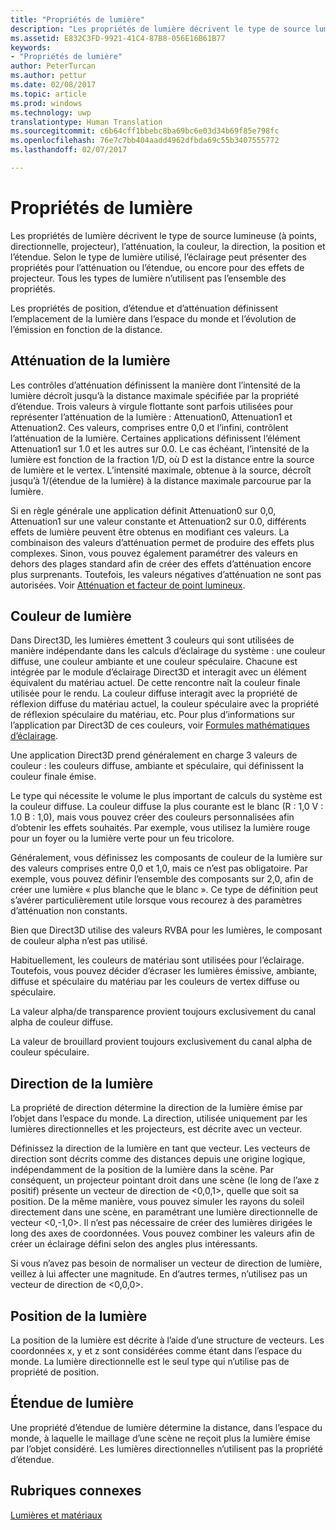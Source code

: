 ```yaml
---
title: "Propriétés de lumière"
description: "Les propriétés de lumière décrivent le type de source lumineuse (à points, directionnelle, projecteur), l’atténuation, la couleur, la direction, la position et l’étendue."
ms.assetid: E832C3FD-9921-41C4-87B8-056E16B61B77
keywords:
- "Propriétés de lumière"
author: PeterTurcan
ms.author: pettur
ms.date: 02/08/2017
ms.topic: article
ms.prod: windows
ms.technology: uwp
translationtype: Human Translation
ms.sourcegitcommit: c6b64cff1bbebc8ba69bc6e03d34b69f85e798fc
ms.openlocfilehash: 76e7c7bb404aadd4962dfbda69c55b3407555772
ms.lasthandoff: 02/07/2017

---
```


# <a name="light-properties"></a>Propriétés de lumière


Les propriétés de lumière décrivent le type de source lumineuse (à points, directionnelle, projecteur), l’atténuation, la couleur, la direction, la position et l’étendue. Selon le type de lumière utilisé, l’éclairage peut présenter des propriétés pour l’atténuation ou l’étendue, ou encore pour des effets de projecteur. Tous les types de lumière n’utilisent pas l’ensemble des propriétés.

Les propriétés de position, d’étendue et d’atténuation définissent l’emplacement de la lumière dans l’espace du monde et l’évolution de l’émission en fonction de la distance.

## <a name="span-idlightattenuationspanspan-idlightattenuationspanspan-idlightattenuationspanlight-attenuation"></a><span id="Light_Attenuation"></span><span id="light_attenuation"></span><span id="LIGHT_ATTENUATION"></span>Atténuation de la lumière


Les contrôles d’atténuation définissent la manière dont l’intensité de la lumière décroît jusqu’à la distance maximale spécifiée par la propriété d’étendue. Trois valeurs à virgule flottante sont parfois utilisées pour représenter l’atténuation de la lumière : Attenuation0, Attenuation1 et Attenuation2. Ces valeurs, comprises entre 0,0 et l’infini, contrôlent l’atténuation de la lumière. Certaines applications définissent l’élément Attenuation1 sur 1.0 et les autres sur 0.0. Le cas échéant, l’intensité de la lumière est fonction de la fraction 1/D, où D est la distance entre la source de lumière et le vertex. L’intensité maximale, obtenue à la source, décroît jusqu’à 1/(étendue de la lumière) à la distance maximale parcourue par la lumière.

Si en règle générale une application définit Attenuation0 sur 0,0, Attenuation1 sur une valeur constante et Attenuation2 sur 0.0, différents effets de lumière peuvent être obtenus en modifiant ces valeurs. La combinaison des valeurs d’atténuation permet de produire des effets plus complexes. Sinon, vous pouvez également paramétrer des valeurs en dehors des plages standard afin de créer des effets d’atténuation encore plus surprenants. Toutefois, les valeurs négatives d’atténuation ne sont pas autorisées. Voir [Atténuation et facteur de point lumineux](attenuation-and-spotlight-factor.md).

## <a name="span-idlightcolorspanspan-idlightcolorspanspan-idlightcolorspanlight-color"></a><span id="Light_Color"></span><span id="light_color"></span><span id="LIGHT_COLOR"></span>Couleur de lumière


Dans Direct3D, les lumières émettent 3 couleurs qui sont utilisées de manière indépendante dans les calculs d’éclairage du système : une couleur diffuse, une couleur ambiante et une couleur spéculaire. Chacune est intégrée par le module d’éclairage Direct3D et interagit avec un élément équivalent du matériau actuel. De cette rencontre naît la couleur finale utilisée pour le rendu. La couleur diffuse interagit avec la propriété de réflexion diffuse du matériau actuel, la couleur spéculaire avec la propriété de réflexion spéculaire du matériau, etc. Pour plus d’informations sur l’application par Direct3D de ces couleurs, voir [Formules mathématiques d’éclairage](mathematics-of-lighting.md).

Une application Direct3D prend généralement en charge 3 valeurs de couleur : les couleurs diffuse, ambiante et spéculaire, qui définissent la couleur finale émise.

Le type qui nécessite le volume le plus important de calculs du système est la couleur diffuse. La couleur diffuse la plus courante est le blanc (R : 1,0 V : 1.0 B : 1,0), mais vous pouvez créer des couleurs personnalisées afin d’obtenir les effets souhaités. Par exemple, vous utilisez la lumière rouge pour un foyer ou la lumière verte pour un feu tricolore.

Généralement, vous définissez les composants de couleur de la lumière sur des valeurs comprises entre 0,0 et 1,0, mais ce n’est pas obligatoire. Par exemple, vous pouvez définir l’ensemble des composants sur 2,0, afin de créer une lumière « plus blanche que le blanc ». Ce type de définition peut s’avérer particulièrement utile lorsque vous recourez à des paramètres d’atténuation non constants.

Bien que Direct3D utilise des valeurs RVBA pour les lumières, le composant de couleur alpha n’est pas utilisé.

Habituellement, les couleurs de matériau sont utilisées pour l’éclairage. Toutefois, vous pouvez décider d’écraser les lumières émissive, ambiante, diffuse et spéculaire du matériau par les couleurs de vertex diffuse ou spéculaire.

La valeur alpha/de transparence provient toujours exclusivement du canal alpha de couleur diffuse.

La valeur de brouillard provient toujours exclusivement du canal alpha de couleur spéculaire.

## <a name="span-idlightdirectionspanspan-idlightdirectionspanspan-idlightdirectionspanlight-direction"></a><span id="Light_Direction"></span><span id="light_direction"></span><span id="LIGHT_DIRECTION"></span>Direction de la lumière


La propriété de direction détermine la direction de la lumière émise par l’objet dans l’espace du monde. La direction, utilisée uniquement par les lumières directionnelles et les projecteurs, est décrite avec un vecteur.

Définissez la direction de la lumière en tant que vecteur. Les vecteurs de direction sont décrits comme des distances depuis une origine logique, indépendamment de la position de la lumière dans la scène. Par conséquent, un projecteur pointant droit dans une scène (le long de l’axe z positif) présente un vecteur de direction de &lt;0,0,1&gt;, quelle que soit sa position. De la même manière, vous pouvez simuler les rayons du soleil directement dans une scène, en paramétrant une lumière directionnelle de vecteur &lt;0,-1,0&gt;. Il n’est pas nécessaire de créer des lumières dirigées le long des axes de coordonnées. Vous pouvez combiner les valeurs afin de créer un éclairage défini selon des angles plus intéressants.

Si vous n’avez pas besoin de normaliser un vecteur de direction de lumière, veillez à lui affecter une magnitude. En d’autres termes, n’utilisez pas un vecteur de direction de &lt;0,0,0&gt;.

## <a name="span-idlightpositionspanspan-idlightpositionspanspan-idlightpositionspanlight-position"></a><span id="Light_Position"></span><span id="light_position"></span><span id="LIGHT_POSITION"></span>Position de la lumière


La position de la lumière est décrite à l’aide d’une structure de vecteurs. Les coordonnées x, y et z sont considérées comme étant dans l’espace du monde. La lumière directionnelle est le seul type qui n’utilise pas de propriété de position.

## <a name="span-idlightrangespanspan-idlightrangespanspan-idlightrangespanlight-range"></a><span id="Light_Range"></span><span id="light_range"></span><span id="LIGHT_RANGE"></span>Étendue de lumière


Une propriété d’étendue de lumière détermine la distance, dans l’espace du monde, à laquelle le maillage d’une scène ne reçoit plus la lumière émise par l’objet considéré. Les lumières directionnelles n’utilisent pas la propriété d’étendue.

## <a name="span-idrelated-topicsspanrelated-topics"></a><span id="related-topics"></span>Rubriques connexes


[Lumières et matériaux](lights-and-materials.md)

 

 





